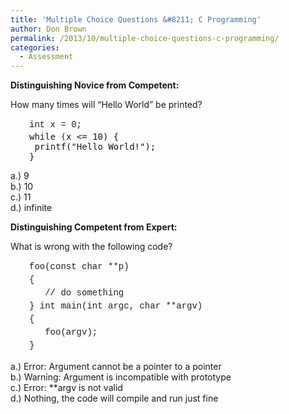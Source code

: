 ```yaml
---
title: 'Multiple Choice Questions &#8211; C Programming'
author: Don Brown
permalink: /2013/10/multiple-choice-questions-c-programming/
categories:
  - Assessment
---
```

**Distinguishing Novice from Competent:**

How many times will &#8220;Hello World&#8221; be printed?

<pre style="padding-left: 30px;"><span style="color: #222222; font-family: 'Courier 10 Pitch', Courier, monospace; line-height: 21px;">int x = 0;</span>
while (x &lt;= 10) {
 printf("Hello World!");
}</pre>

a.) 9  
b.) 10  
c.) 11  
d.) infinite

**Distinguishing Competent from Expert:**

What is wrong with the following code?

<pre style="padding-left: 30px;"><span style="color: #222222; font-family: 'Courier 10 Pitch', Courier, monospace; line-height: 21px;">foo(const char **p)
{
   // do something
} int main(int argc, char **argv)
{ 
   foo(argv); 
}</span></pre>

a.) Error: Argument cannot be a pointer to a pointer  
b.) Warning: Argument is incompatible with prototype  
c.) Error: **argv is not valid  
d.) Nothing, the code will compile and run just fine
